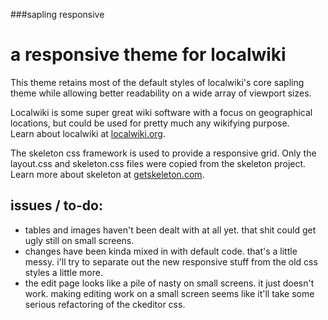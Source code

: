 ###sapling responsive  
# a responsive theme for localwiki
This theme retains most of the default styles of localwiki's core sapling theme while allowing better readability on a wide array of viewport sizes.  

Localwiki is some super great wiki software with a focus on geographical locations, but could be used for pretty much any wikifying purpose.  
Learn about localwiki at [localwiki.org](http://localwiki.org).  

The skeleton css framework is used to provide a responsive grid. Only the layout.css and skeleton.css files were copied from the skeleton project.  
Learn more about skeleton at [getskeleton.com](http://getskeleton.com).

## issues / to-do:  
- tables and images haven't been dealt with at all yet. that shit could get ugly still on small screens.  
- changes have been kinda mixed in with default code. that's a little messy. i'll try to separate out the new responsive stuff from the old css styles a little more.  
- the edit page looks like a pile of nasty on small screens. it just doesn't work. making editing work on a small screen seems like it'll take some serious refactoring of the ckeditor css.  

